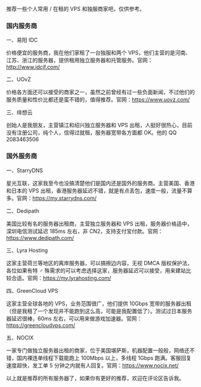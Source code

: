推荐一些个人常用 / 在租的 VPS 和独服商家吧，仅供参考。

### 国内服务商

一、易阳 IDC

价格便宜的服务商，我在他们家租了一台独服和两个 VPS，他们主营的是河南、江苏、浙江的服务器，提供租用独立服务器和托管服务。官网：http://www.idcjf.com/

二、UOvZ

价格各方面还可以接受的商家之一，虽然之前曾经有过一些负面新闻，不过他们的服务质量和性价比都还是蛮不错的，值得推荐。官网：https://www.uovz.com/

三、绯想云

创始人是我朋友，主营镇江和绍兴独立服务器和 VPS 出租，人挺好很热心，目前没有注册公司，纯个人，信得过就租，服务器宽带各方面都 OK。他的 QQ 2083463506

### 国外服务商

一、StarryDNS

星光互联，这家我至今也没搞清楚他们是国内还是国外的服务商。主营美国、香港和日本的 VPS 出租，香港服务器延迟不错，就是有点丢包，速度一般，流量不算多。官网：https://my.starrydns.com/

二、Dedipath

美国比较有名的服务器出租商，主营独立服务器和 VPS 出租，服务器价格适中，深圳电信测试延迟 185ms 左右，非 CN2，支持支付宝付款。官网：https://www.dedipath.com/

三、Lyra Hosting

这家主营荷兰等地区的离岸服务器，可以搞擦边内容，无视 DMCA 版权保护法，各位如果有特 ♂ 殊需求的可以考虑选择这家，服务器延迟可以接受，用来建站比较合适。官网：https://my.lyrahosting.com/

四、GreenCloud VPS

这家主营全球各地的 VPS，业务范围很广，他们提供 10Gbps 宽带的服务器出租（但是我租了一个发现并不能跑到这么高，可能是我配置低了）。测试过日本服务器延迟很棒，60ms 左右，可以用来做游戏加速器。官网：https://greencloudvps.com/

五、NOCIX

一家专门做独立服务器出租的商家，位于美国堪萨斯，机器配置一般般，网络还不错，国内裸连单线程下载能跑上 100Mbps 以上，多线程 1Gbps 跑满。客服回复速度超快，发工单 5 分钟之内就有人回复。官网：https://www.nocix.net/

以上就是推荐的所有服务器了，如果你有更好的推荐，欢迎在评论区告诉我。

